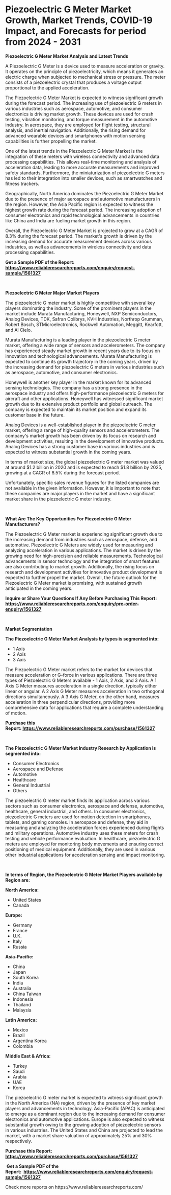 <p><h1>Piezoelectric G Meter Market Growth, Market Trends, COVID-19 Impact, and Forecasts for period from 2024 - 2031</h1></p><p><strong>Piezoelectric G Meter Market Analysis and Latest Trends</strong></p>
<p><p>A Piezoelectric G Meter is a device used to measure acceleration or gravity. It operates on the principle of piezoelectricity, which means it generates an electric charge when subjected to mechanical stress or pressure. The meter consists of a piezoelectric crystal that produces a voltage output proportional to the applied acceleration.</p><p>The Piezoelectric G Meter Market is expected to witness significant growth during the forecast period. The increasing use of piezoelectric G meters in various industries such as aerospace, automotive, and consumer electronics is driving market growth. These devices are used for crash testing, vibration monitoring, and torque measurement in the automotive industry. In aerospace, they are employed for flight testing, structural analysis, and inertial navigation. Additionally, the rising demand for advanced wearable devices and smartphones with motion sensing capabilities is further propelling the market.</p><p>One of the latest trends in the Piezoelectric G Meter Market is the integration of these meters with wireless connectivity and advanced data processing capabilities. This allows real-time monitoring and analysis of acceleration data, leading to more accurate measurements and improved safety standards. Furthermore, the miniaturization of piezoelectric G meters has led to their integration into smaller devices, such as smartwatches and fitness trackers.</p><p>Geographically, North America dominates the Piezoelectric G Meter Market due to the presence of major aerospace and automotive manufacturers in the region. However, the Asia Pacific region is expected to witness the highest growth rate during the forecast period. The increasing adoption of consumer electronics and rapid technological advancements in countries like China and India are fueling market growth in this region.</p><p>Overall, the Piezoelectric G Meter Market is projected to grow at a CAGR of 8.3% during the forecast period. The market's growth is driven by the increasing demand for accurate measurement devices across various industries, as well as advancements in wireless connectivity and data processing capabilities.</p></p>
<p><strong>Get a Sample PDF of the Report:&nbsp; <a href="https://www.reliableresearchreports.com/enquiry/request-sample/1561327">https://www.reliableresearchreports.com/enquiry/request-sample/1561327</a></strong></p>
<p>&nbsp;</p>
<p><strong>Piezoelectric G Meter Major Market Players</strong></p>
<p><p>The piezoelectric G meter market is highly competitive with several key players dominating the industry. Some of the prominent players in the market include Murata Manufacturing, Honeywell, NXP Semiconductors, Analog Devices, TDK, Safran Colibrys, KVH Industries, Northrop Grumman, Robert Bosch, STMicroelectronics, Rockwell Automation, Meggitt, Kearfott, and Al Cielo.</p><p>Murata Manufacturing is a leading player in the piezoelectric G meter market, offering a wide range of sensors and accelerometers. The company has experienced steady market growth in recent years due to its focus on innovation and technological advancements. Murata Manufacturing is expected to continue its growth trajectory in the coming years, driven by the increasing demand for piezoelectric G meters in various industries such as aerospace, automotive, and consumer electronics.</p><p>Honeywell is another key player in the market known for its advanced sensing technologies. The company has a strong presence in the aerospace industry and offers high-performance piezoelectric G meters for aircraft and other applications. Honeywell has witnessed significant market growth due to its extensive product portfolio and global outreach. The company is expected to maintain its market position and expand its customer base in the future.</p><p>Analog Devices is a well-established player in the piezoelectric G meter market, offering a range of high-quality sensors and accelerometers. The company's market growth has been driven by its focus on research and development activities, resulting in the development of innovative products. Analog Devices has a strong customer base in various industries and is expected to witness substantial growth in the coming years.</p><p>In terms of market size, the global piezoelectric G meter market was valued at around $1.2 billion in 2020 and is expected to reach $1.8 billion by 2025, growing at a CAGR of 8.5% during the forecast period.</p><p>Unfortunately, specific sales revenue figures for the listed companies are not available in the given information. However, it is important to note that these companies are major players in the market and have a significant market share in the piezoelectric G meter industry.</p></p>
<p>&nbsp;</p>
<p><strong>What Are The Key Opportunities For Piezoelectric G Meter Manufacturers?</strong></p>
<p><p>The Piezoelectric G Meter market is experiencing significant growth due to the increasing demand from industries such as aerospace, defense, and automotive. Piezoelectric G Meters are widely used for measuring and analyzing acceleration in various applications. The market is driven by the growing need for high-precision and reliable measurements. Technological advancements in sensor technology and the integration of smart features are also contributing to market growth. Additionally, the rising focus on research and development activities for innovative product development is expected to further propel the market. Overall, the future outlook for the Piezoelectric G Meter market is promising, with sustained growth anticipated in the coming years.</p></p>
<p><strong>Inquire or Share Your Questions If Any Before Purchasing This Report: <a href="https://www.reliableresearchreports.com/enquiry/pre-order-enquiry/1561327">https://www.reliableresearchreports.com/enquiry/pre-order-enquiry/1561327</a></strong></p>
<p>&nbsp;</p>
<p><strong>Market Segmentation</strong></p>
<p><strong>The Piezoelectric G Meter Market Analysis by types is segmented into:</strong></p>
<p><ul><li>1 Axis</li><li>2 Axis</li><li>3 Axis</li></ul></p>
<p><p>The Piezoelectric G Meter market refers to the market for devices that measure acceleration or G-force in various applications. There are three types of Piezoelectric G Meters available - 1 Axis, 2 Axis, and 3 Axis. A 1 Axis G Meter measures acceleration in a single direction, typically either linear or angular. A 2 Axis G Meter measures acceleration in two orthogonal directions simultaneously. A 3 Axis G Meter, on the other hand, measures acceleration in three perpendicular directions, providing more comprehensive data for applications that require a complete understanding of motion.</p></p>
<p><strong>Purchase this Report:&nbsp;<a href="https://www.reliableresearchreports.com/purchase/1561327">https://www.reliableresearchreports.com/purchase/1561327</a></strong></p>
<p>&nbsp;</p>
<p><strong>The Piezoelectric G Meter Market Industry Research by Application is segmented into:</strong></p>
<p><ul><li>Consumer Electronics</li><li>Aerospace and Defense</li><li>Automotive</li><li>Healthcare</li><li>General Industrial</li><li>Others</li></ul></p>
<p><p>The piezoelectric G meter market finds its application across various sectors such as consumer electronics, aerospace and defense, automotive, healthcare, general industrial, and others. In consumer electronics, piezoelectric G meters are used for motion detection in smartphones, tablets, and gaming consoles. In aerospace and defense, they aid in measuring and analyzing the acceleration forces experienced during flights and military operations. Automotive industry uses these meters for crash testing and vehicle performance evaluation. In healthcare, piezoelectric G meters are employed for monitoring body movements and ensuring correct positioning of medical equipment. Additionally, they are used in various other industrial applications for acceleration sensing and impact monitoring.</p></p>
<p>&nbsp;</p>
<p><strong>In terms of Region, the Piezoelectric G Meter Market Players available by Region are:</strong></p>
<p>
    <p> <strong> North America: </strong>
        <ul>
            <li>United States</li>
            <li>Canada</li>
        </ul>
        </p> 
    <p> <strong> Europe: </strong>
        <ul>
            <li>Germany</li>
            <li>France</li>
            <li>U.K.</li>
            <li>Italy</li>
            <li>Russia</li>
        </ul>
        </p> 
    <p> <strong> Asia-Pacific: </strong>
        <ul>
            <li>China</li>
            <li>Japan</li>
            <li>South Korea</li>
            <li>India</li>
            <li>Australia</li>
            <li>China Taiwan</li>
            <li>Indonesia</li>
            <li>Thailand</li>
            <li>Malaysia</li>
        </ul>
        </p> 
    <p> <strong> Latin America: </strong>
        <ul>
            <li>Mexico</li>
            <li>Brazil</li>
            <li>Argentina Korea</li>
            <li>Colombia</li>
        </ul>
        </p> 
    <p> <strong> Middle East & Africa: </strong>
        <ul>
            <li>Turkey</li>
            <li>Saudi</li>
            <li>Arabia</li>
            <li>UAE</li>
            <li>Korea</li>
        </ul>
    </p>
    </p>
<p><p>The piezoelectric G meter market is expected to witness significant growth in the North America (NA) region, driven by the presence of key market players and advancements in technology. Asia-Pacific (APAC) is anticipated to emerge as a dominant region due to the increasing demand for consumer electronics and automotive applications. Europe is also expected to witness substantial growth owing to the growing adoption of piezoelectric sensors in various industries. The United States and China are projected to lead the market, with a market share valuation of approximately 25% and 30% respectively.</p></p>
<p><strong>Purchase this Report: <a href="https://www.reliableresearchreports.com/purchase/1561327">https://www.reliableresearchreports.com/purchase/1561327</a></strong></p>
<p>&nbsp;<strong>Get a Sample PDF of the Report:&nbsp;&nbsp;<a href="https://www.reliableresearchreports.com/enquiry/request-sample/1561327">https://www.reliableresearchreports.com/enquiry/request-sample/1561327</a></strong></p>
<p><strong></strong></p>
<p>Check more reports on https://www.reliableresearchreports.com/</p>